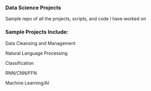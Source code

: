 ### Data Science Projects
Sample repo of all the projects, scripts, and code I have worked on

### Sample Projects Include:


Data Cleansing and Management


Natural Language Processing


Classification


RNN/CNN/FFN


Machine Learning/AI 

